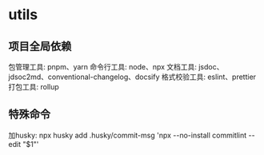 # utils

## 项目全局依赖
包管理工具: pnpm、yarn
命令行工具: node、npx
文档工具: jsdoc、jdsoc2md、conventional-changelog、docsify
格式校验工具: eslint、prettier
打包工具: rollup

## 特殊命令
加husky: npx husky add .husky/commit-msg 'npx --no-install commitlint --edit "$1"'
